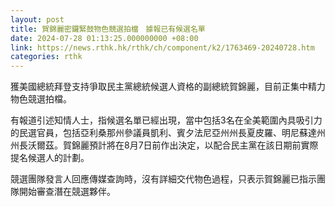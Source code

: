 ```yaml
---
layout: post
title: 賀錦麗密鑼緊鼓物色競選拍檔　據報已有候選名單
date: 2024-07-28 01:13:25.000000000 +08:00
link: https://news.rthk.hk/rthk/ch/component/k2/1763469-20240728.htm
categories: rthk
---
```


獲美國總統拜登支持爭取民主黨總統候選人資格的副總統賀錦麗，目前正集中精力物色競選拍檔。

有報道引述知情人士，指候選名單已經出現，當中包括3名在全美範圍內具吸引力的民選官員，包括亞利桑那州參議員凱利、賓夕法尼亞州州長夏皮羅、明尼蘇達州州長沃爾茲。賀錦麗預計將在8月7日前作出決定，以配合民主黨在該日期前實際提名候選人的計劃。

競選團隊發言人回應傳媒查詢時，沒有詳細交代物色過程，只表示賀錦麗已指示團隊開始審查潛在競選夥伴。
